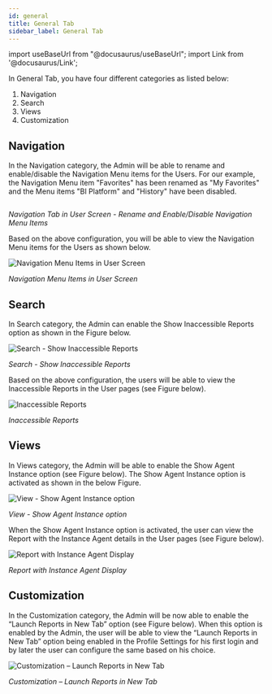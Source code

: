 ```yaml
---
id: general 
title: General Tab
sidebar_label: General Tab
---
```


import useBaseUrl from "@docusaurus/useBaseUrl";
import Link from '@docusaurus/Link';

In General Tab, you have four different categories as listed below:
1. <Link to={useBaseUrl('#navigation')}>Navigation</Link>
1. <Link to={useBaseUrl('#search')}>Search</Link>
1. <Link to={useBaseUrl('#views')}>Views</Link>
1. <Link to={useBaseUrl('#customization')}>Customization</Link>

## Navigation

In the Navigation category, the Admin will be able to rename and enable/disable the Navigation Menu items for the Users. For our example, the Navigation Menu item "Favorites" has been renamed as "My Favorites" and the Menu items "BI Platform" and "History" have been disabled.
  <div style={{textAlign: 'center'}}>
    <Zoom>
      <img alt="" src={useBaseUrl('doc-images/admin-guide/admin-functions/settings/nav1.png')}/>
    </Zoom>
  </div>

  *Navigation Tab in User Screen - Rename and Enable/Disable Navigation Menu Items*

Based on the above configuration, you will be able to view the Navigation Menu items for the Users as shown below.
  <div style={{textAlign: 'center'}}>
    <Zoom>
      <img alt="Navigation Menu Items in User Screen" src={useBaseUrl('doc-images/admin-guide/admin-functions/settings/nav2.png')}/>
    </Zoom>
  </div>
  

*Navigation Menu Items in User Screen*

## Search

In Search category, the Admin can enable the Show Inaccessible Reports option as shown in the Figure below.
  <div style={{textAlign: 'center'}}>
    <Zoom>
      <img alt="Search - Show Inaccessible Reports" src={useBaseUrl('doc-images/admin-guide/admin-functions/settings/sea1.png')}/>
    </Zoom>
  </div>

  *Search - Show Inaccessible Reports*

Based on the above configuration, the users will be able to view the
Inaccessible Reports in the User pages (see Figure below).
  <div style={{textAlign: 'center'}}>
    <Zoom>
      <img alt="Inaccessible Reports" src={useBaseUrl('doc-images/admin-guide/admin-functions/settings/ina.png')}/>
    </Zoom>
  </div>

  *Inaccessible Reports*

## Views

In Views category, the Admin will be able to enable the Show Agent Instance option (see Figure below). The Show Agent Instance option is activated as shown in the below Figure.
  <div style={{textAlign: 'center'}}>
    <Zoom>
      <img alt="View - Show Agent Instance option" src={useBaseUrl('doc-images/admin-guide/admin-functions/settings/vw2.png')}/>
    </Zoom>
  </div>

  *View - Show Agent Instance option*

When the Show Agent Instance option is activated, the user can view the Report with the Instance Agent details in the User pages (see Figure below).
  <div style={{textAlign: 'center'}}>
    <Zoom>
      <img alt="Report with Instance Agent Display" src={useBaseUrl('doc-images/admin-guide/admin-functions/settings/newad2.png')}/>
    </Zoom>
  </div>

  *Report with Instance Agent Display*

## Customization

In the Customization category, the Admin will be now able to enable the “Launch Reports in New Tab” option (see Figure below). When this option is enabled by the Admin, the user will be able to view the “Launch Reports in New Tab” option being enabled in the Profile Settings for his first login and by later the user can configure the same based on his
choice.
  <div style={{textAlign: 'center'}}>
    <Zoom>
      <img alt="Customization – Launch Reports in New Tab" src={useBaseUrl('doc-images/admin-guide/admin-functions/settings/cust.png')}/>
    </Zoom>
  </div>

  *Customization – Launch Reports in New Tab*

